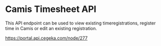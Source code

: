 # Camis Timesheet API
This API endpoint can be used to view existing timeregistrations, register time in Camis or edit an existing registration.

https://portal.api.cegeka.com/node/277
